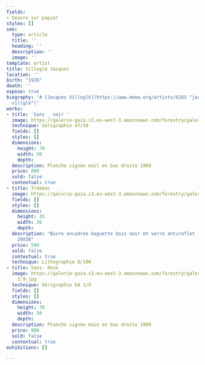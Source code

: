 ```yaml
---
fields:
- Oeuvre sur papier
styles: []
seo:
  type: article
  title: ''
  heading: ''
  description: ''
  image: ''
template: artist
title: Villeglé Jacques
location: ''
birth: "1926"
death: ''
expose: true
biography: '# [Jacques Villeglé](https://www.moma.org/artists/6163 "jacques villéglé
  villglé")'
works:
- title: 'Sans _ noir '
  image: https://galerie-gaia.s3.eu-west-3.amazonaws.com/forestry/galerie-gaia-jacques-villegle-50X66-noir-47:50.jpg
  technique: Sérigraphie 47/50
  fields: []
  styles: []
  dimensions:
    height: 70
    width: 50
    depth: 
  description: Planche signée mail en bas droite 1989
  price: 800
  sold: false
  contextual: true
- title: Tréméac
  image: https://galerie-gaia.s3.eu-west-3.amazonaws.com/forestry/galerie-gaia-jacques-villegle-tremeac.jpg
  fields: []
  styles: []
  dimensions:
    height: 35
    width: 26
    depth: 
  description: "Œuvre encadrée baguette bois noir et verre antireflet   \nFormat encadrée
    29X38"
  price: 500
  sold: false
  contextual: true
  technique: Lithographie 8/100
- title: Sans- Rose
  image: https://galerie-gaia.s3.eu-west-3.amazonaws.com/forestry/galerie-gaia-jacques-villegle-50X66-rose-EA
    1:9.jpg
  technique: Sérigraphie EA 1/9
  fields: []
  styles: []
  dimensions:
    height: 70
    width: 50
    depth: 
  description: Planche signée main en bas droite 1989
  price: 800
  sold: false
  contextual: true
exhibitions: []

---
```

